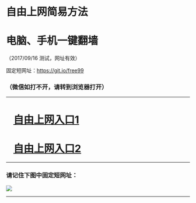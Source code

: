 ﻿# 自由上网简易方法

# 电脑、手机一键翻墙

（2017/09/16 测试，网址有效）

固定短网址：https://git.io/free99

### （微信如打不开，请转到浏览器打开）


***





# &nbsp;&nbsp; <a href="http://ft167839707.fwq-tz1003.online/fwqtz01.html?t=091600129545 " target="_blank">自由上网入口1</a>
# &nbsp;&nbsp; <a href="http://ft309511475.fwq-tz1004.online/fwqtz02.html?t=091600125288 " target="_blank">自由上网入口2</a>
***

### 请记住下图中固定短网址：

<img src="https://s3-us-west-2.amazonaws.com/fwq-1001/yjfq-20170905okok.png" /> 


***

